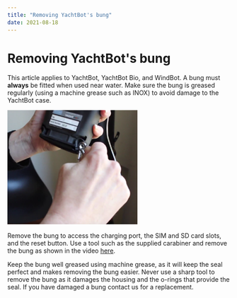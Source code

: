```yaml
---
title: "Removing YachtBot's bung"
date: 2021-08-18
---
```

# Removing YachtBot's bung

This article applies to YachtBot, YachtBot Bio, and WindBot. A bung must **always** be fitted when used near water. Make sure the bung is greased regularly (using a machine grease such as INOX) to avoid damage to the YachtBot case.

  

<img src="../../../assets/images/blob1446589419947.png" alt="" width="293.762px" height="258px" />

Remove the bung to access the charging port, the SIM and SD card slots, and the reset button. Use a tool such as the supplied carabiner and remove the bung as shown in the video [here](https://www.youtube.com/watch?v=ftc8TsLwa2g).

  

Keep the bung well greased using machine grease, as it will keep the seal perfect and makes removing the bung easier. Never use a sharp tool to remove the bung as it damages the housing and the o-rings that provide the seal. If you have damaged a bung contact us for a replacement.